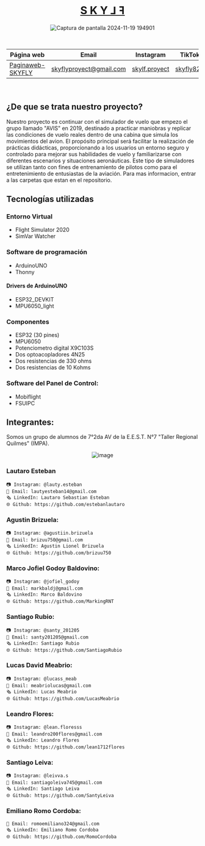 <div align="center">

# [S  K  Y  ⅃  ꟻ](https://estebanlautaro.github.io/Paginaweb-SKYFLY/)

![Captura de pantalla 2024-11-19 194901](https://github.com/user-attachments/assets/29591490-1467-4a72-96a3-b08a8740aded)

&nbsp;

| Página web | Email | Instagram | TikTok |
|------------|-------|-----------|-----------|
|[Paginaweb-SKYFLY](https://estebanlautaro.github.io/Paginaweb-SKYFLY/)|skyflyproyect@gmail.com|[skylf.proyect](https://www.instagram.com/skylf.proyect/)|[skyfly826](https://www.tiktok.com/@skyfly826)|

&nbsp;

</div>

## ¿De que se trata nuestro proyecto?

Nuestro proyecto es continuar con el simulador de vuelo que empezo el grupo llamado "AVIS" en 2019, destinado a practicar maniobras y replicar las condiciones de vuelo reales dentro de una cabina que simula los movimientos del avion. El propósito principal será facilitar la realización de prácticas didácticas, proporcionando a los usuarios un entorno seguro y controlado para mejorar sus habilidades de vuelo y familiarizarse con diferentes escenarios y situaciones aeronáuticas. Este tipo de simuladores se utilizan tanto con fines de entrenamiento de pilotos como para el entretenimiento de entusiastas de la aviación. Para mas informacion, entrar a las carpetas que estan en el repositorio.

## Tecnologías utilizadas 

### Entorno Virtual
- Flight Simulator 2020
- SimVar Watcher
  
### Software de programación
- ArduinoUNO
- Thonny

#### Drivers de ArduinoUNO
- ESP32_DEVKIT
- MPU6050_light

### Componentes
- ESP32 (30 pines)
- MPU6050
- Potenciometro digital X9C103S
- Dos optoacopladores 4N25
- Dos resistencias de 330 ohms
- Dos resistencias de 10 Kohms

### Software del Panel de Control:
- Mobiflight
- FSUIPC

## Integrantes:

Somos un grupo de alumnos de 7°2da AV de la E.E.S.T. N°7 "Taller Regional Quilmes" (IMPA).

<div align="center">

![image](https://github.com/user-attachments/assets/a711fab6-926c-4d62-a9e5-471cc4629ebf)

</div>

### Lautaro Esteban

    📷 Instagram: @lauty.esteban
    📧 Email: lautyesteban14@gmail.com
    🗞️ LinkedIn: Lautaro Sebastian Esteban
    🌐 Github: https://github.com/estebanlautaro

### Agustin Brizuela:

    📷 Instagram: @agustiin.brizuela 
    📧 Email: brizuu750@gmail.com 
    🗞️ LinkedIn: Agustin Lionel Brizuela 
    🌐 Github: https://github.com/brizuu750

### Marco Jofiel Godoy Baldovino:

    📷 Instagram: @jofiel_godoy  
    📧 Email: markbaldj@gmail.com 
    🗞️ LinkedIn: Marco Baldovino
    🌐 Github: https://github.com/MarkingRNT

### Santiago Rubio:

    📷 Instagram: @santy_201205
    📧 Email: santy201205@gmail.com
    🗞️ LinkedIn: Santiago Rubio
    🌐 Github: https://github.com/SantiagoRubio

### Lucas David Meabrio:

    📷 Instagram: @lucass_meab
    📧 Email: meabriolucas@gmail.com
    🗞️ LinkedIn: Lucas Meabrio
    🌐 Github: https://github.com/LucasMeabrio

### Leandro Flores:

    📷 Instagram: @lean.floresss
    📧 Email: leandro200flores@gmail.com
    🗞️ LinkedIn: Leandro Flores
    🌐 Github: https://github.com/lean1712flores

### Santiago Leiva:

    📷 Instagram: @leivva.s
    📧 Email: santiagoleiva745@gmail.com 
    🗞️ LinkedIn: Santiago Leiva
    🌐 Github: https://github.com/SantyLeiva

### Emiliano Romo Cordoba:

    📧 Email: romoemiliano324@gmail.com
    🗞️ LinkedIn: Emiliano Romo Cordoba 
    🌐 Github: https://github.com/RomoCordoba
